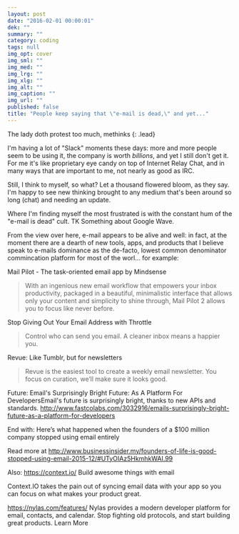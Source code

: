 ```yaml
---
layout: post
date: "2016-02-01 00:00:01"
dek: ""
summary: ""
category: coding
tags: null
img_opt: cover
img_sml: ""
img_med: ""
img_lrg: ""
img_xlg: ""
img_alt: ""
img_caption: ""
img_url: ""
published: false
title: "People keep saying that \"e-mail is dead,\" and yet..."
---
```


The lady doth protest too much, methinks
{: .lead}

I'm having a lot of "Slack" moments these days: more and more people seem to be using it, the company is worth _billions_, and yet I still don't get it. For me it's like proprietary eye candy on top of Internet Relay Chat, and in many ways that are important to me, not nearly as good as IRC.

Still, I think to myself, so what? Let a thousand flowered bloom, as they say. I'm happy to see new thinking brought to any medium that's been around so long (chat) and needing an update. 

Where I'm finding myself the most frustrated is with the constant hum of the "e-mail is dead" cult. TK Something about Google Wave.

From the view over here, e-mail appears to be alive and well: in fact, at the moment there are a dearth of new tools, apps, and products that I believe speak to e-mails dominance as the de-facto, lowest common denominator commincation platform for most of the worl... for example: 

Mail Pilot - The task-oriented email app by Mindsense
> With an ingenious new email workflow that empowers your inbox productivity, packaged in a beautiful, minimalistic interface that allows only your content and simplicity to shine through, Mail Pilot 2 allows you to focus like never before.

Stop Giving Out Your Email Address with Throttle
> Control who can send you email.
A cleaner inbox means a happier you.

Revue: Like Tumblr, but for newsletters
> Revue is the easiest tool to create a weekly email newsletter. You focus on curation, we’ll make sure it looks good.

Future:
Email's Surprisingly Bright Future: As A Platform For DevelopersEmail's future is surprisingly bright, thanks to new APIs and standards.
http://www.fastcolabs.com/3032916/emails-surprisingly-bright-future-as-a-platform-for-developers



End with:
Here’s what happened when the founders of a $100 million company stopped using email entirely

Read more at http://www.businessinsider.my/founders-of-life-is-good-stopped-using-email-2015-12/#UTyOIAz5HkmhkWAI.99


Also:
https://context.io/
Build awesome things with email

Context.IO takes the pain out of syncing email data with your app so you can focus on what makes your product great.

https://nylas.com/features/
Nylas provides a modern developer platform for email, contacts, and calendar. Stop fighting old protocols, and start building great products.
Learn More
